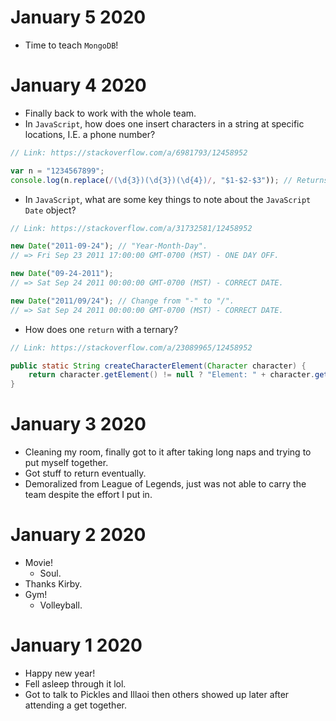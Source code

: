 # January 5 2020

- Time to teach `MongoDB`!
# January 4 2020

- Finally back to work with the whole team.
- In `JavaScript`, how does one insert characters in a string at specific locations, I.E. a phone number?

```js
// Link: https://stackoverflow.com/a/6981793/12458952

var n = "1234567899";
console.log(n.replace(/(\d{3})(\d{3})(\d{4})/, "$1-$2-$3")); // Returns "123-456-7899".
```

- In `JavaScript`, what are some key things to note about the `JavaScript Date` object?

```js
// Link: https://stackoverflow.com/a/31732581/12458952

new Date("2011-09-24"); // "Year-Month-Day".
// => Fri Sep 23 2011 17:00:00 GMT-0700 (MST) - ONE DAY OFF.

new Date("09-24-2011");
// => Sat Sep 24 2011 00:00:00 GMT-0700 (MST) - CORRECT DATE.

new Date("2011/09/24"); // Change from "-" to "/".
// => Sat Sep 24 2011 00:00:00 GMT-0700 (MST) - CORRECT DATE.
```

- How does one `return` with a ternary?

```java
// Link: https://stackoverflow.com/a/23089965/12458952

public static String createCharacterElement(Character character) {
    return character.getElement() != null ? "Element: " + character.getElement() : "Element: N/A";
}
```

# January 3 2020

- Cleaning my room, finally got to it after taking long naps and trying to put myself together.
- Got stuff to return eventually.
- Demoralized from League of Legends, just was not able to carry the team despite the effort I put in.
# January 2 2020

- Movie!
  - Soul.
- Thanks Kirby.
- Gym!
  - Volleyball.
# January 1 2020

- Happy new year!
- Fell asleep through it lol.
- Got to talk to Pickles and Illaoi then others showed up later after attending a get together.